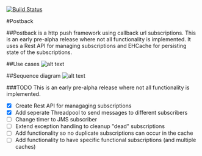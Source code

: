 [![Build Status](https://travis-ci.org/pimg/postback.svg?branch=master)](https://travis-ci.org/pimg/postback)

#Postback

##Postback is a http push framework using callback url subscriptions.
This is an early pre-alpha release where not all functionality is implemented.
It uses a Rest API for managing subscriptions and EHCache for persisting state of the subscriptions.

##Use cases
![alt text](https://raw.githubusercontent.com/pimg/postback/master/docs/Postback_use_cases.jpg "use cases")

##Sequence diagram
![alt text](https://raw.githubusercontent.com/pimg/postback/master/docs/Postback_sequence%20diagrams.jpg "sequence diagrams")

###TODO
This is an early pre-alpha release where not all functionality is implemented.
- [x] Create Rest API for managaging subscriptions
- [x] Add seperate Threadpool to send messages to different subscribers
- [ ] Change timer to JMS subscriber
- [ ] Extend exception handling to cleanup "dead" subscriptions
- [ ] Add functionality so no duplicate subscriptions can occur in the cache
- [ ] Add functionality to have specific functional subscriptions (and multiple caches)

